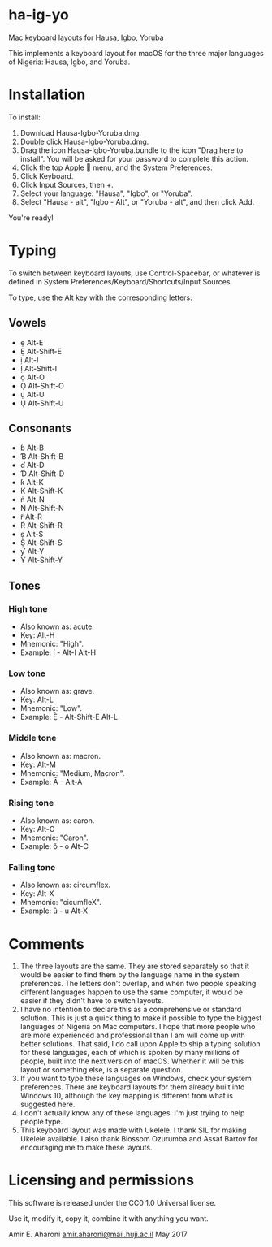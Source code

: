 # ha-ig-yo
Mac keyboard layouts for Hausa, Igbo, Yoruba

This implements a keyboard layout for macOS for the three major languages of Nigeria: Hausa, Igbo, and Yoruba.

# Installation
To install:
1. Download Hausa-Igbo-Yoruba.dmg.
2. Double click Hausa-Igbo-Yoruba.dmg.
3. Drag the icon Hausa-Igbo-Yoruba.bundle to the icon "Drag here to install". You will be asked for your password to complete this action.
4. Click the top Apple  menu, and the System Preferences.
4. Click Keyboard.
5. Click Input Sources, then +.
6. Select your language: "Hausa", "Igbo", or "Yoruba".
7. Select "Hausa - alt", "Igbo - Alt", or "Yoruba - alt", and then click Add.

You're ready!

# Typing
To switch between keyboard layouts, use Control-Spacebar, or whatever is defined in System Preferences/Keyboard/Shortcuts/Input Sources.

To type, use the Alt key with the corresponding letters:

## Vowels

* ẹ Alt-E
* Ẹ Alt-Shift-E
* ị Alt-I
* Ị Alt-Shift-I
* ọ Alt-O
* Ọ Alt-Shift-O
* ụ Alt-U
* Ụ Alt-Shift-U

## Consonants

* ɓ Alt-B
* Ɓ Alt-Shift-B
* ɗ Alt-D
* Ɗ Alt-Shift-D
* ƙ Alt-K
* Ƙ Alt-Shift-K
* ṅ Alt-N
* Ṅ Alt-Shift-N
* r̃ Alt-R
* R̃ Alt-Shift-R
* ṣ Alt-S
* Ṣ Alt-Shift-S
* ƴ Alt-Y
* Ƴ Alt-Shift-Y

## Tones

### High tone

* Also known as: acute.
* Key: Alt-H
* Mnemonic: "High".
* Example: ị́ - Alt-I Alt-H

### Low tone

* Also known as: grave.
* Key: Alt-L
* Mnemonic: "Low".
* Example: Ẹ̀ - Alt-Shift-E Alt-L

### Middle tone

* Also known as: macron.
* Key: Alt-M
* Mnemonic: "Medium, Macron".
* Example: Ā - Alt-A

### Rising tone

* Also known as: caron.
* Key: Alt-C
* Mnemonic: "Caron".
* Example: ǒ - o Alt-C

### Falling tone

* Also known as: circumflex.
* Key: Alt-X
* Mnemonic: "cicumfleX".
* Example: û - u Alt-X

# Comments

1. The three layouts are the same. They are stored separately so that it would be easier to find them by the language name in the system preferences. The letters don't overlap, and when two people speaking different languages happen to use the same computer, it would be easier if they didn't have to switch layouts.
2. I have no intention to declare this as a comprehensive or standard solution. This is just a quick thing to make it possible to type the biggest languages of Nigeria on Mac computers. I hope that more people who are more experienced and professional than I am will come up with better solutions. That said, I do call upon Apple to ship a typing solution for these languages, each of which is spoken by many millions of people, built into the next version of macOS. Whether it will be this layout or something else, is a separate question.
3. If you want to type these languages on Windows, check your system preferences. There are keyboard layouts for them already built into Windows 10, although the key mapping is different from what is suggested here.
4. I don't actually know any of these languages. I'm just trying to help people type.
5. This keyboard layout was made with Ukelele. I thank SIL for making Ukelele available. I also thank Blossom Ozurumba and Assaf Bartov for encouraging me to make these layouts.

# Licensing and permissions

This software is released under the CC0 1.0 Universal license.

Use it, modify it, copy it, combine it with anything you want.

Amir E. Aharoni
amir.aharoni@mail.huji.ac.il
May 2017
